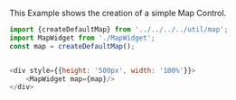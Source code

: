 <p>This Example shows the creation of a simple Map Control.</p>

```js
import {createDefaultMap} from '../../../../util/map';
import MapWidget from './MapWidget';
const map = createDefaultMap();


<div style={{height: '500px', width: '100%'}}>
    <MapWidget map={map}/>
</div>
```
